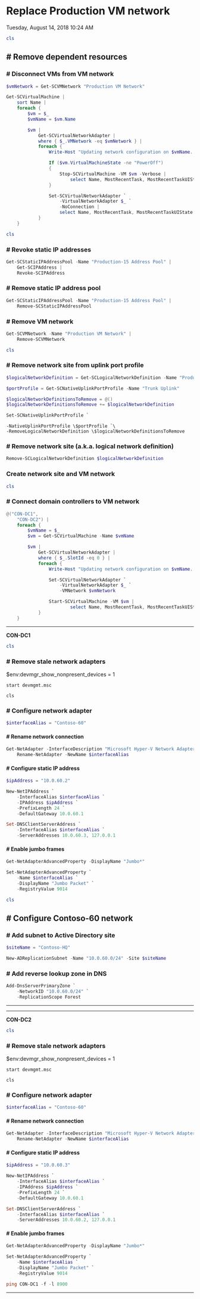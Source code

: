 ﻿# Replace Production VM network

Tuesday, August 14, 2018
10:24 AM

```PowerShell
cls
```

## # Remove dependent resources

### # Disconnect VMs from VM network

```PowerShell
$vmNetwork = Get-SCVMNetwork "Production VM Network"

Get-SCVirtualMachine |
    sort Name |
    foreach {
        $vm = $_
        $vmName = $vm.Name

        $vm |
            Get-SCVirtualNetworkAdapter |
            where { $_.VMNetwork -eq $vmNetwork } |
            foreach {
                Write-Host "Updating network configuration on $vmName..."

                If ($vm.VirtualMachineState -ne "PowerOff")
                {
                    Stop-SCVirtualMachine -VM $vm -Verbose |
                        select Name, MostRecentTask, MostRecentTaskUIState
                }

                Set-SCVirtualNetworkAdapter `
                    -VirtualNetworkAdapter $_ `
                    -NoConnection |
                    select Name, MostRecentTask, MostRecentTaskUIState
            }
    }
```

```PowerShell
cls
```

### # Revoke static IP addresses

```PowerShell
Get-SCStaticIPAddressPool -Name "Production-15 Address Pool" |
    Get-SCIPAddress |
    Revoke-SCIPAddress
```

### # Remove static IP address pool

```PowerShell
Get-SCStaticIPAddressPool -Name "Production-15 Address Pool" |
    Remove-SCStaticIPAddressPool
```

### # Remove VM network

```PowerShell
Get-SCVMNetwork -Name "Production VM Network" |
    Remove-SCVMNetwork
```

```PowerShell
cls
```

### # Remove network site from uplink port profile

```PowerShell
$logicalNetworkDefinition = Get-SCLogicalNetworkDefinition -Name "Production - VLAN 15"

$portProfile = Get-SCNativeUplinkPortProfile -Name "Trunk Uplink"

$logicalNetworkDefinitionsToRemove = @()
$logicalNetworkDefinitionsToRemove += $logicalNetworkDefinition

Set-SCNativeUplinkPortProfile `
```

    -NativeUplinkPortProfile \$portProfile `\
    -RemoveLogicalNetworkDefinition \$logicalNetworkDefinitionsToRemove

### # Remove network site (a.k.a. logical network definition)

```PowerShell
Remove-SCLogicalNetworkDefinition $logicalNetworkDefinition
```

### Create network site and VM network

```PowerShell
cls
```

### # Connect domain controllers to VM network

```PowerShell
@("CON-DC1",
    "CON-DC2") |
    foreach {
        $vmName = $_
        $vm = Get-SCVirtualMachine -Name $vmName

        $vm |
            Get-SCVirtualNetworkAdapter |
            where { $_.SlotId -eq 0 } |
            foreach {
                Write-Host "Updating network configuration on $vmName..."

                Set-SCVirtualNetworkAdapter `
                    -VirtualNetworkAdapter $_ `
                    -VMNetwork $vmNetwork

                Start-SCVirtualMachine -VM $vm |
                        select Name, MostRecentTask, MostRecentTaskUIState
            }
    }
```

---

**CON-DC1**

```PowerShell
cls
```

### # Remove stale network adapters

\$env:devmgr_show_nonpresent_devices = 1

```Console
start devmgmt.msc
```

```Console
cls
```

### # Configure network adapter

```PowerShell
$interfaceAlias = "Contoso-60"
```

#### # Rename network connection

```PowerShell
Get-NetAdapter -InterfaceDescription "Microsoft Hyper-V Network Adapter" |
    Rename-NetAdapter -NewName $interfaceAlias
```

#### # Configure static IP address

```PowerShell
$ipAddress = "10.0.60.2"

New-NetIPAddress `
    -InterfaceAlias $interfaceAlias `
    -IPAddress $ipAddress `
    -PrefixLength 24 `
    -DefaultGateway 10.0.60.1

Set-DNSClientServerAddress `
    -InterfaceAlias $interfaceAlias `
    -ServerAddresses 10.0.60.3, 127.0.0.1
```

#### # Enable jumbo frames

```PowerShell
Get-NetAdapterAdvancedProperty -DisplayName "Jumbo*"

Set-NetAdapterAdvancedProperty `
    -Name $interfaceAlias `
    -DisplayName "Jumbo Packet" `
    -RegistryValue 9014
```

```PowerShell
cls
```

## # Configure Contoso-60 network

### # Add subnet to Active Directory site

```PowerShell
$siteName = "Contoso-HQ"

New-ADReplicationSubnet -Name "10.0.60.0/24" -Site $siteName
```

### # Add reverse lookup zone in DNS

```PowerShell
Add-DnsServerPrimaryZone `
    -NetworkID "10.0.60.0/24" `
    -ReplicationScope Forest
```

---

---

**CON-DC2**

```PowerShell
cls
```

### # Remove stale network adapters

\$env:devmgr_show_nonpresent_devices = 1

```Console
start devmgmt.msc
```

```Console
cls
```

### # Configure network adapter

```PowerShell
$interfaceAlias = "Contoso-60"
```

#### # Rename network connection

```PowerShell
Get-NetAdapter -InterfaceDescription "Microsoft Hyper-V Network Adapter" |
    Rename-NetAdapter -NewName $interfaceAlias
```

#### # Configure static IP address

```PowerShell
$ipAddress = "10.0.60.3"

New-NetIPAddress `
    -InterfaceAlias $interfaceAlias `
    -IPAddress $ipAddress `
    -PrefixLength 24 `
    -DefaultGateway 10.0.60.1

Set-DNSClientServerAddress `
    -InterfaceAlias $interfaceAlias `
    -ServerAddresses 10.0.60.2, 127.0.0.1
```

#### # Enable jumbo frames

```PowerShell
Get-NetAdapterAdvancedProperty -DisplayName "Jumbo*"

Set-NetAdapterAdvancedProperty `
    -Name $interfaceAlias `
    -DisplayName "Jumbo Packet" `
    -RegistryValue 9014

ping CON-DC1 -f -l 8900
```

---
